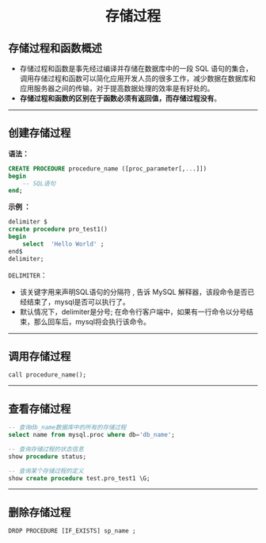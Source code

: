 <h1 align="center">存储过程</h1>

## 存储过程和函数概述

- 存储过程和函数是事先经过编译并存储在数据库中的一段 SQL 语句的集合，调用存储过程和函数可以简化应用开发人员的很多工作，减少数据在数据库和应用服务器之间的传输，对于提高数据处理的效率是有好处的。
- **存储过程和函数的区别在于函数必须有返回值，而存储过程没有**。

***

## 创建存储过程

**语法：**

```sql
CREATE PROCEDURE procedure_name ([proc_parameter[,...]])
begin
    -- SQL语句
end;
```

**示例 ：**

```sql
delimiter $
create procedure pro_test1()
begin
    select  'Hello World' ;
end$
delimiter;
```

`DELIMITER`：

- 该关键字用来声明SQL语句的分隔符 , 告诉 MySQL 解释器，该段命令是否已经结束了，mysql是否可以执行了。
- 默认情况下，delimiter是分号; 在命令行客户端中，如果有一行命令以分号结束，那么回车后，mysql将会执行该命令。

***

## 调用存储过程

```
call procedure_name();
```

***

## 查看存储过程

```sql
-- 查询db_name数据库中的所有的存储过程
select name from mysql.proc where db='db_name';

-- 查询存储过程的状态信息
show procedure status;

-- 查询某个存储过程的定义
show create procedure test.pro_test1 \G;
```

***

## 删除存储过程

```
DROP PROCEDURE [IF_EXISTS] sp_name ;
```





